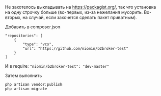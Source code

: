 Не захотелось выкладывать на https://packagist.org/, так что установка на одну строчку больше (во-первых, из-за нежелания мусорить. Во-вторых, на случай, если захочется сделать пакет приватным).

Добавить в composer.json
```
"repositories": [
    {
        "type": "vcs",
        "url": "https://github.com/niomin/b2broker-test"
    }
]
```
И в require:
```"niomin/b2broker-test": "dev-master"```

Затем выполнить
```
php artisan vendor:publish
php artisan migrate
```
